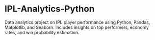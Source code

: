 # IPL-Analytics-Python
Data analytics project on IPL player performance using Python, Pandas, Matplotlib, and Seaborn. Includes insights on top performers, economy rates, and win probability estimation.
